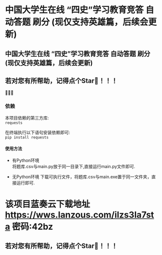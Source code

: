 # 中国大学生在线 “四史”学习教育竞答 自动答题 刷分 (现仅支持英雄篇，后续会更新)  

## 中国大学生在线 “四史”学习教育竞答 自动答题 刷分 (现仅支持英雄篇，后续会更新)  
## 若对您有所帮助，记得点个Star🌟！！！  

🥰🥰🥰

### 依赖
本项目依赖的第三方库:  
`requests`  

在终端执行以下语句安装依赖即可:  
`pip install requests`  

#### 使用方法
+ 有Python环境  
  将题库.csv与main.py放于同一目录下,直接运行main.py文件即可.
  
+ 无Python环境
  下载可执行文件，将题库.csv与main.exe置于同一文件夹，直接运行即可.
 

# 该项目蓝奏云下载地址 https://wws.lanzous.com/ilzs3la7sta 密码:42bz

## 若对您有所帮助，记得点个Star🌟！！！  
